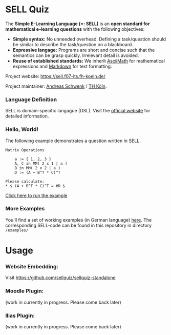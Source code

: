 # SELL Quiz

The **Simple E-Learning Language (=: SELL)** is an **open standard for mathematical e-learning questions** with the following objectives:
* **Simple syntax:** No unneeded overhead. Defining a task/question should be similar to describe the task/question on a blackboard.
* **Expressive langage:** Programs are short and concise such that the semantics can be grasp quickly. Irrelevant detail is avoided.
* **Reuse of established standards:** We inherit [AsciiMath](http://asciimath.org) for mathematical expressions and [Markdown]() for text formatting.

Project website: https://sell.f07-its.fh-koeln.de/

Project maintainer: [Andreas Schwenk](https://www.th-koeln.de/personen/andreas.schwenk/) / [TH Köln](https://www.th-koeln.de). 

### Language Definition

SELL is domain-specific langague (DSL). Visit the [official website](https://sell.f07-its.fh-koeln.de/web/) for detailed information.

### Hello, World!

The following example demonstrates a question written in SELL.

```
Matrix Operations

	a := { 1, 2, 3 }
	A, C in MM( 2 x 1 | a )
	B in MM( 2 x 2 | a )
	D := (A + B^T * C)^T

Please calculate:
* $ (A + B^T * C)^T = #D $
```

[Click here to run the example](https://sell.f07-its.fh-koeln.de/2021-01-05/dist/index-offline.html)

### More Examples

You'll find a set of working examples (in German language) [here](https://sell.f07-its.fh-koeln.de/).
The corresponding SELL-code can be found in this repository in directory `/examples/`

# Usage

### Website Embedding:

Visit  https://github.com/sellquiz/sellquiz-standalone

### Moodle Plugin:

(work in currently in progress. Please come back later)

### Ilias Plugin:

(work in currently in progress. Please come back later)
